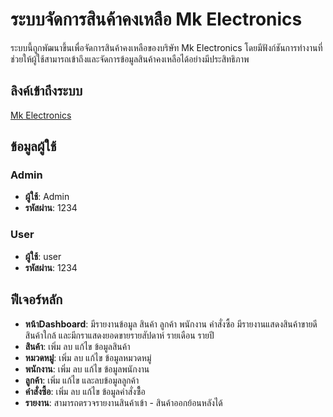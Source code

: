 # ระบบจัดการสินค้าคงเหลือ Mk Electronics

ระบบนี้ถูกพัฒนาขึ้นเพื่อจัดการสินค้าคงเหลือของบริษัท Mk Electronics โดยมีฟังก์ชันการทำงานที่ช่วยให้ผู้ใช้สามารถเข้าถึงและจัดการข้อมูลสินค้าคงเหลือได้อย่างมีประสิทธิภาพ

## ลิงค์เข้าถึงระบบ
[Mk Electronics](http://localhost/Mk%20electronics)

## ข้อมูลผู้ใช้

### Admin
- **ผู้ใช้**: Admin
- **รหัสผ่าน**: 1234

### User
- **ผู้ใช้**: user
- **รหัสผ่าน**: 1234

## ฟีเจอร์หลัก
- **หน้าDashboard**: มีรายงานข้อมูล สินค้า ลูกค้า พนักงาน คำสั่งซื้อ มีรายงานแสดงสินค้าขายดี สินค้าใกล้ และมีกราแสดงยอดขายรายสัปดาห์ รายเดือน รายปี
- **สินค้า**: เพิ่ม ลบ แก้ไข ข้อมูลสินค้า
- **หมวดหมู๋**: เพิ่ม ลบ แก้ไข ข้อมูลหมวดหมู่
- **พนักงาน**: เพิ่ม ลบ แก้ไข ข้อมูลพนักงาน
- **ลูกค้า**: เพิ่ม แก้ไข และลบข้อมูลลูกค้า
- **คำสั่งซื้อ**: เพิ่ม ลบ แก้ไข ข้อมูลคำสั่งซื้้อ
- **รายงาน**: สามารถตรวจรายงานสินค้าเข้า - สินค้าออกย้อนหลังได้
